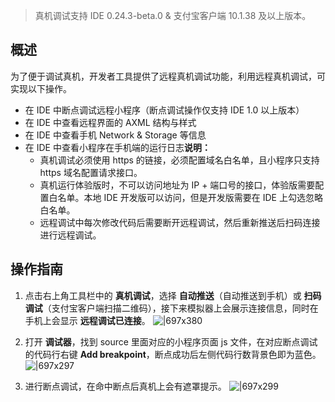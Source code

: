 > 真机调试支持 IDE 0.24.3-beta.0 & 支付宝客户端 10.1.38 及以上版本。

## 概述

为了便于调试真机，开发者工具提供了远程真机调试功能，利用远程真机调试，可实现以下操作。

- 在 IDE 中断点调试远程小程序（断点调试操作仅支持 IDE 1.0 以上版本）
- 在 IDE 中查看远程界面的 AXML 结构与样式
- 在 IDE 中查看手机 Network & Storage 等信息
- 在 IDE 中查看小程序在手机端的运行日志**说明：**
  - 真机调试必须使用 https 的链接，必须配置域名白名单，且小程序只支持 https 域名配置请求接口。
  - 真机运行体验版时，不可以访问地址为 IP + 端口号的接口，体验版需要配置白名单。本地 IDE 开发版可以访问，但是开发版需要在 IDE 上勾选忽略白名单。
  - 远程调试中每次修改代码后需要断开远程调试，然后重新推送后扫码连接进行远程调试。

## 操作指南

1. 点击右上角工具栏中的 **真机调试**，选择 **自动推送**（自动推送到手机）或 **扫码调试**（支付宝客户端扫描二维码），接下来模拟器上会展示连接信息，同时在手机上会显示 **远程调试已连接**。 ![|697x380](https://gw.alipayobjects.com/zos/skylark-tools/public/files/5b0fa6d377fcb19454ccc07be96f0696.png#align=left&display=inline&height=407&margin=%5Bobject%20Object%5D&originHeight=1048&originWidth=1920&status=done&style=none&width=746)

1. 打开 **调试器**，找到 source 里面对应的小程序页面 js 文件，在对应断点调试的代码行右键 **Add breakpoint**，断点成功后左侧代码行数背景色即为蓝色。 ![|697x297](https://gw.alipayobjects.com/zos/skylark-tools/public/files/01dac9515c56ff7c2d089a1ca132b083.png#align=left&display=inline&height=309&margin=%5Bobject%20Object%5D&originHeight=617&originWidth=1450&status=done&style=none&width=725)

1. 进行断点调试，在命中断点后真机上会有遮罩提示。 ![|697x299](https://gw.alipayobjects.com/zos/skylark-tools/public/files/f8e16cd5dce7d3a9ddb3e0841eb1a45a.png#align=left&display=inline&height=309&margin=%5Bobject%20Object%5D&originHeight=617&originWidth=1438&status=done&style=none&width=719)
